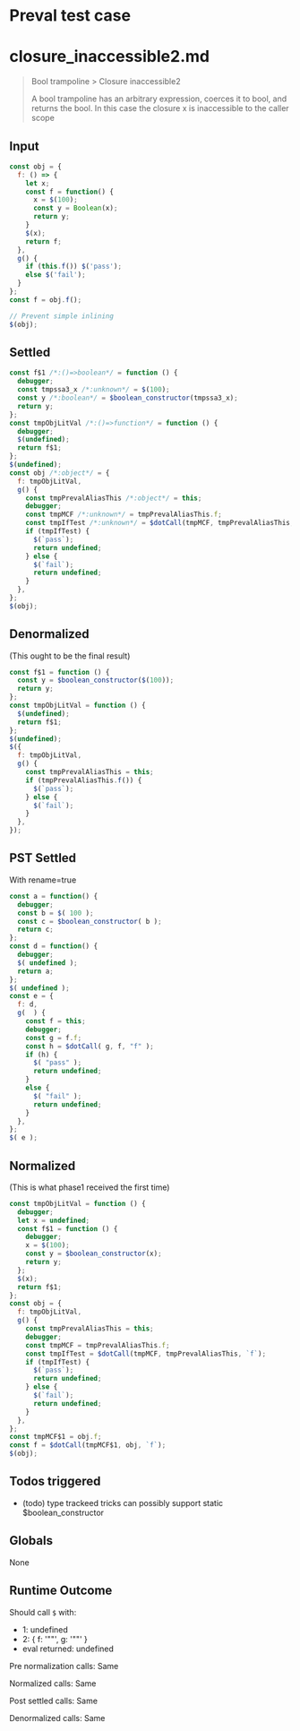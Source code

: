 # Preval test case

# closure_inaccessible2.md

> Bool trampoline > Closure inaccessible2
>
> A bool trampoline has an arbitrary expression, coerces it to bool, and returns the bool.
> In this case the closure x is inaccessible to the caller scope

## Input

`````js filename=intro
const obj = {
  f: () => {
    let x;
    const f = function() {
      x = $(100);
      const y = Boolean(x);
      return y;
    }
    $(x);
    return f;
  },
  g() {
    if (this.f()) $('pass');
    else $('fail');
  }
};
const f = obj.f();

// Prevent simple inlining
$(obj);

`````


## Settled


`````js filename=intro
const f$1 /*:()=>boolean*/ = function () {
  debugger;
  const tmpssa3_x /*:unknown*/ = $(100);
  const y /*:boolean*/ = $boolean_constructor(tmpssa3_x);
  return y;
};
const tmpObjLitVal /*:()=>function*/ = function () {
  debugger;
  $(undefined);
  return f$1;
};
$(undefined);
const obj /*:object*/ = {
  f: tmpObjLitVal,
  g() {
    const tmpPrevalAliasThis /*:object*/ = this;
    debugger;
    const tmpMCF /*:unknown*/ = tmpPrevalAliasThis.f;
    const tmpIfTest /*:unknown*/ = $dotCall(tmpMCF, tmpPrevalAliasThis, `f`);
    if (tmpIfTest) {
      $(`pass`);
      return undefined;
    } else {
      $(`fail`);
      return undefined;
    }
  },
};
$(obj);
`````


## Denormalized
(This ought to be the final result)

`````js filename=intro
const f$1 = function () {
  const y = $boolean_constructor($(100));
  return y;
};
const tmpObjLitVal = function () {
  $(undefined);
  return f$1;
};
$(undefined);
$({
  f: tmpObjLitVal,
  g() {
    const tmpPrevalAliasThis = this;
    if (tmpPrevalAliasThis.f()) {
      $(`pass`);
    } else {
      $(`fail`);
    }
  },
});
`````


## PST Settled
With rename=true

`````js filename=intro
const a = function() {
  debugger;
  const b = $( 100 );
  const c = $boolean_constructor( b );
  return c;
};
const d = function() {
  debugger;
  $( undefined );
  return a;
};
$( undefined );
const e = {
  f: d,
  g(  ) {
    const f = this;
    debugger;
    const g = f.f;
    const h = $dotCall( g, f, "f" );
    if (h) {
      $( "pass" );
      return undefined;
    }
    else {
      $( "fail" );
      return undefined;
    }
  },
};
$( e );
`````


## Normalized
(This is what phase1 received the first time)

`````js filename=intro
const tmpObjLitVal = function () {
  debugger;
  let x = undefined;
  const f$1 = function () {
    debugger;
    x = $(100);
    const y = $boolean_constructor(x);
    return y;
  };
  $(x);
  return f$1;
};
const obj = {
  f: tmpObjLitVal,
  g() {
    const tmpPrevalAliasThis = this;
    debugger;
    const tmpMCF = tmpPrevalAliasThis.f;
    const tmpIfTest = $dotCall(tmpMCF, tmpPrevalAliasThis, `f`);
    if (tmpIfTest) {
      $(`pass`);
      return undefined;
    } else {
      $(`fail`);
      return undefined;
    }
  },
};
const tmpMCF$1 = obj.f;
const f = $dotCall(tmpMCF$1, obj, `f`);
$(obj);
`````


## Todos triggered


- (todo) type trackeed tricks can possibly support static $boolean_constructor


## Globals


None


## Runtime Outcome


Should call `$` with:
 - 1: undefined
 - 2: { f: '"<function>"', g: '"<function>"' }
 - eval returned: undefined

Pre normalization calls: Same

Normalized calls: Same

Post settled calls: Same

Denormalized calls: Same
